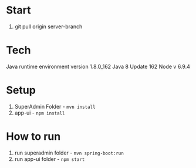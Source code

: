 
# Start
1. git pull origin server-branch

# Tech
Java runtime environment version 1.8.0_162
Java 8 Update 162
Node v 6.9.4

# Setup
1. SuperAdmin Folder - `mvn install`
1. app-ui - `npm install`

# How to run
1. run superadmin folder - `mvn spring-boot:run`
1. run app-ui folder - `npm start`
